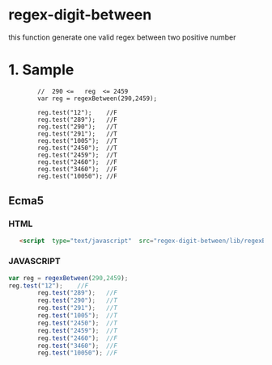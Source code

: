 # regex-digit-between
this function generate one valid regex between two positive number

# 1.  Sample
```
        //  290 <=   reg  <= 2459
        var reg = regexBetween(290,2459);

        reg.test("12");    //F
        reg.test("289");   //F
        reg.test("290");   //T
        reg.test("291");   //T
        reg.test("1005");  //T
        reg.test("2450");  //T
        reg.test("2459");  //T
        reg.test("2460");  //F
        reg.test("3460");  //F
        reg.test("10050"); //F
```
## Ecma5

### HTML
```html
   <script  type="text/javascript"  src="regex-digit-between/lib/regexBetween.js"></script>
```

### JAVASCRIPT
```javascript
var reg = regexBetween(290,2459);
reg.test("12");    //F
        reg.test("289");   //F
        reg.test("290");   //T
        reg.test("291");   //T
        reg.test("1005");  //T
        reg.test("2450");  //T
        reg.test("2459");  //T
        reg.test("2460");  //F
        reg.test("3460");  //F
        reg.test("10050"); //F
```

